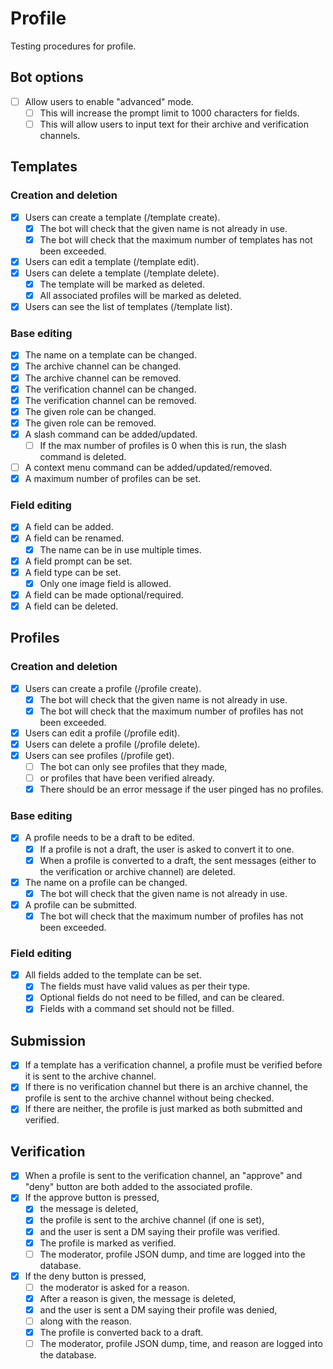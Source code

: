 # Profile

Testing procedures for profile.

## Bot options

- [ ] Allow users to enable "advanced" mode.
    - [ ] This will increase the prompt limit to 1000 characters for fields.
    - [ ] This will allow users to input text for their archive and
    verification channels.

## Templates

### Creation and deletion

- [x] Users can create a template (/template create).
    - [x] The bot will check that the given name is not already in use.
    - [x] The bot will check that the maximum number of templates has not been
    exceeded.
- [x] Users can edit a template (/template edit).
- [x] Users can delete a template (/template delete).
    - [x] The template will be marked as deleted.
    - [x] All associated profiles will be marked as deleted.
- [x] Users can see the list of templates (/template list).

### Base editing

- [x] The name on a template can be changed.
- [x] The archive channel can be changed.
- [x] The archive channel can be removed.
- [x] The verification channel can be changed.
- [x] The verification channel can be removed.
- [x] The given role can be changed.
- [x] The given role can be removed.
- [x] A slash command can be added/updated.
    - [ ] If the max number of profiles is 0 when this is run, the slash
    command is deleted.
- [ ] A context menu command can be added/updated/removed.
- [x] A maximum number of profiles can be set.

### Field editing

- [x] A field can be added.
- [x] A field can be renamed.
    - [x] The name can be in use multiple times.
- [x] A field prompt can be set.
- [x] A field type can be set.
    - [x] Only one image field is allowed.
- [x] A field can be made optional/required.
- [x] A field can be deleted.

## Profiles

### Creation and deletion

- [x] Users can create a profile (/profile create).
    - [x] The bot will check that the given name is not already in use.
    - [x] The bot will check that the maximum number of profiles has not been
    exceeded.
- [x] Users can edit a profile (/profile edit).
- [x] Users can delete a profile (/profile delete).
- [x] Users can see profiles (/profile get).
    - [ ] The bot can only see profiles that they made,
    - [ ] or profiles that have been verified already.
    - [x] There should be an error message if the user pinged has no profiles.

### Base editing

- [x] A profile needs to be a draft to be edited.
    - [x] If a profile is not a draft, the user is asked to convert it to one.
    - [x] When a profile is converted to a draft, the sent messages (either to
    the verification or archive channel) are deleted.
- [x] The name on a profile can be changed.
    - [x] The bot will check that the given name is not already in use.
- [x] A profile can be submitted.
    - [x] The bot will check that the maximum number of profiles has not been
    exceeded.

### Field editing

- [x] All fields added to the template can be set.
    - [x] The fields must have valid values as per their type.
    - [x] Optional fields do not need to be filled, and can be cleared.
    - [x] Fields with a command set should not be filled.

## Submission

- [x] If a template has a verification channel, a profile must be verified before
it is sent to the archive channel.
- [x] If there is no verification channel but there is an archive channel, the
profile is sent to the archive channel without being checked.
- [x] If there are neither, the profile is just marked as both submitted
and verified.

## Verification

- [x] When a profile is sent to the verification channel, an "approve" and "deny"
button are both added to the associated profile.
- [x] If the approve button is pressed,
    - [x] the message is deleted,
    - [x] the profile is sent to the archive channel (if one is set),
    - [x] and the user is sent a DM saying their profile was verified.
    - [x] The profile is marked as verified.
    - [ ] The moderator, profile JSON dump, and time are logged into
    the database.
- [x] If the deny button is pressed,
    - [ ] the moderator is asked for a reason.
    - [x] After a reason is given, the message is deleted,
    - [x] and the user is sent a DM saying their profile was denied,
    - [ ] along with the reason.
    - [x] The profile is converted back to a draft.
    - [ ] The moderator, profile JSON dump, time, and reason are logged into
    the database.
